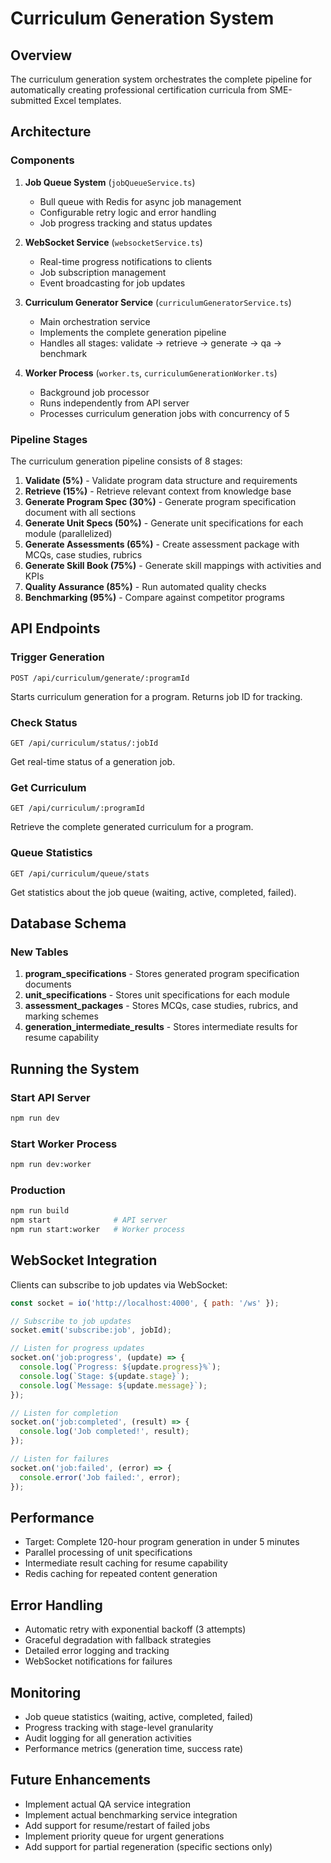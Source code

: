 # Curriculum Generation System

## Overview

The curriculum generation system orchestrates the complete pipeline for automatically creating professional certification curricula from SME-submitted Excel templates.

## Architecture

### Components

1. **Job Queue System** (`jobQueueService.ts`)
   - Bull queue with Redis for async job management
   - Configurable retry logic and error handling
   - Job progress tracking and status updates

2. **WebSocket Service** (`websocketService.ts`)
   - Real-time progress notifications to clients
   - Job subscription management
   - Event broadcasting for job updates

3. **Curriculum Generator Service** (`curriculumGeneratorService.ts`)
   - Main orchestration service
   - Implements the complete generation pipeline
   - Handles all stages: validate → retrieve → generate → qa → benchmark

4. **Worker Process** (`worker.ts`, `curriculumGenerationWorker.ts`)
   - Background job processor
   - Runs independently from API server
   - Processes curriculum generation jobs with concurrency of 5

### Pipeline Stages

The curriculum generation pipeline consists of 8 stages:

1. **Validate (5%)** - Validate program data structure and requirements
2. **Retrieve (15%)** - Retrieve relevant context from knowledge base
3. **Generate Program Spec (30%)** - Generate program specification document with all sections
4. **Generate Unit Specs (50%)** - Generate unit specifications for each module (parallelized)
5. **Generate Assessments (65%)** - Create assessment package with MCQs, case studies, rubrics
6. **Generate Skill Book (75%)** - Generate skill mappings with activities and KPIs
7. **Quality Assurance (85%)** - Run automated quality checks
8. **Benchmarking (95%)** - Compare against competitor programs

## API Endpoints

### Trigger Generation
```
POST /api/curriculum/generate/:programId
```
Starts curriculum generation for a program. Returns job ID for tracking.

### Check Status
```
GET /api/curriculum/status/:jobId
```
Get real-time status of a generation job.

### Get Curriculum
```
GET /api/curriculum/:programId
```
Retrieve the complete generated curriculum for a program.

### Queue Statistics
```
GET /api/curriculum/queue/stats
```
Get statistics about the job queue (waiting, active, completed, failed).

## Database Schema

### New Tables

1. **program_specifications** - Stores generated program specification documents
2. **unit_specifications** - Stores unit specifications for each module
3. **assessment_packages** - Stores MCQs, case studies, rubrics, and marking schemes
4. **generation_intermediate_results** - Stores intermediate results for resume capability

## Running the System

### Start API Server
```bash
npm run dev
```

### Start Worker Process
```bash
npm run dev:worker
```

### Production
```bash
npm run build
npm start              # API server
npm run start:worker   # Worker process
```

## WebSocket Integration

Clients can subscribe to job updates via WebSocket:

```javascript
const socket = io('http://localhost:4000', { path: '/ws' });

// Subscribe to job updates
socket.emit('subscribe:job', jobId);

// Listen for progress updates
socket.on('job:progress', (update) => {
  console.log(`Progress: ${update.progress}%`);
  console.log(`Stage: ${update.stage}`);
  console.log(`Message: ${update.message}`);
});

// Listen for completion
socket.on('job:completed', (result) => {
  console.log('Job completed!', result);
});

// Listen for failures
socket.on('job:failed', (error) => {
  console.error('Job failed:', error);
});
```

## Performance

- Target: Complete 120-hour program generation in under 5 minutes
- Parallel processing of unit specifications
- Intermediate result caching for resume capability
- Redis caching for repeated content generation

## Error Handling

- Automatic retry with exponential backoff (3 attempts)
- Graceful degradation with fallback strategies
- Detailed error logging and tracking
- WebSocket notifications for failures

## Monitoring

- Job queue statistics (waiting, active, completed, failed)
- Progress tracking with stage-level granularity
- Audit logging for all generation activities
- Performance metrics (generation time, success rate)

## Future Enhancements

- Implement actual QA service integration
- Implement actual benchmarking service integration
- Add support for resume/restart of failed jobs
- Implement priority queue for urgent generations
- Add support for partial regeneration (specific sections only)
